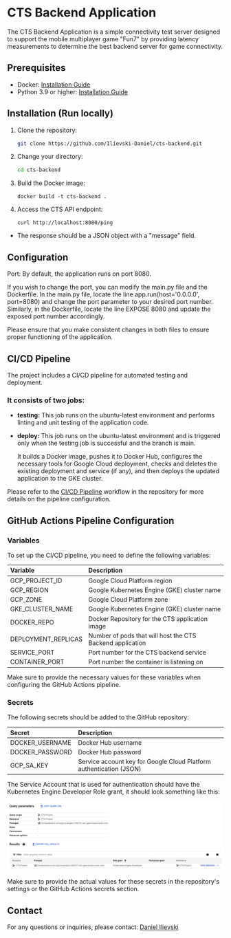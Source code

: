 # CTS Backend Application

The CTS Backend Application is a simple connectivity test server designed to support the mobile multiplayer game "Fun7" by providing latency measurements to determine the best backend server for game connectivity.

## Prerequisites

- Docker: [Installation Guide](https://docs.docker.com/get-docker/)
- Python 3.9 or higher: [Installation Guide](https://www.python.org/downloads/)

## Installation (Run locally)

1. Clone the repository:

   ```bash
   git clone https://github.com/Ilievski-Daniel/cts-backend.git
   ```

2. Change your directory:

   ```bash
   cd cts-backend
   ```

3. Build the Docker image:

    ```
    docker build -t cts-backend .
    ```

4. Access the CTS API endpoint:

    ```
    curl http://localhost:8080/ping
    ```

- The response should be a JSON object with a "message" field.

## Configuration

Port: By default, the application runs on port 8080.

If you wish to change the port, you can modify the main.py file and the Dockerfile. In the main.py file, locate the line app.run(host='0.0.0.0', port=8080) and change the port parameter to your desired port number. Similarly, in the Dockerfile, locate the line EXPOSE 8080 and update the exposed port number accordingly.

Please ensure that you make consistent changes in both files to ensure proper functioning of the application.

## CI/CD Pipeline

The project includes a CI/CD pipeline for automated testing and deployment. 

### It consists of two jobs:

- <b>testing:</b> 
    This job runs on the ubuntu-latest environment and performs linting and unit testing of the application code.

- <b>deploy:</b> 
    This job runs on the ubuntu-latest environment and is triggered only when the testing job is successful and the branch is main. 

    It builds a Docker image, pushes it to Docker Hub, configures the necessary tools for Google Cloud deployment, checks and deletes the existing deployment and service (if any), and then deploys the updated application to the GKE cluster.

Please refer to the [CI/CD Pipeline](/.github/workflows/ci_cd_pipeline.yaml) workflow in the repository for more details on the pipeline configuration.

## GitHub Actions Pipeline Configuration

### Variables

To set up the CI/CD pipeline, you need to define the following variables:

| Variable            |  Description                                              |
|:--------------------|:----------------------------------------------------------|
| GCP_PROJECT_ID      | Google Cloud Platform region                              |
| GCP_REGION          | Google Kubernetes Engine (GKE) cluster name               |
| GCP_ZONE	          | Google Cloud Platform zone                                |
| GKE_CLUSTER_NAME    | Google Kubernetes Engine (GKE) cluster name               |
| DOCKER_REPO         | Docker Repository for the CTS application image           |
| DEPLOYMENT_REPLICAS | Number of pods that will host the CTS Backend application |
| SERVICE_PORT        | Port number for the CTS backend service                   |
| CONTAINER_PORT      | Port number the container is listening on                 |

Make sure to provide the necessary values for these variables when configuring the GitHub Actions pipeline. 

### Secrets

The following secrets should be added to the GitHub repository:

| Secret          |  Description                                                       |
|:----------------|:-------------------------------------------------------------------|
| DOCKER_USERNAME | Docker Hub username                                                |
| DOCKER_PASSWORD | Docker Hub password                                                |
| GCP_SA_KEY      | Service account key for Google Cloud Platform authentication (JSON)|

The Service Account that is used for authentication should have the Kubernetes Engine Developer Role grant, it should look something like this:

![CTS Backend Service Account](./Images/cts-backend-service-account.png?raw=true)

Make sure to provide the actual values for these secrets in the repository's settings or the GitHub Actions secrets section.

## Contact
For any questions or inquiries, please contact: [Daniel Ilievski](https://www.linkedin.com/in/danielilievski/)